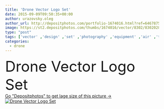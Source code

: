 ```yaml
---
title: 'Drone Vector Logo Set'
date: 2015-09-09T09:50:35+00:00
author: urazovsky.oleg
author_url: http://depositphotos.com/portfolio-1674016.html?ref=64678756
image: https://st2.depositphotos.com/thumbs/1674016/vector/8302/83020282/api_thumb_450.jpg?forcejpeg=true
type: "post"
tags: ['vector' ,'design' ,'set' ,'photography' ,'equipment' ,'air' ,'transport' ,'vehicle' ,'technology' ,'silhouette' ,'wireless' ,'camera' ,'remote' ,'robot' ,'flight' ,'control' ,'propeller' ,'aircraft' ,'helicopter' ,'spy' ,'surveillance' ,'logo' ,'emblem' ,'aerial' ,'copter' ,'rotor' ,'drone' ,'quadrocopter' ,'quadcopter' ]
categories: 
  - drone
---
```

<div aling="center">
            <font size="60"> Drone Vector Logo Set</font>   
</div>
<div>
    <a href='https://depositphotos.com/83020282/stock-illustration-drone-vector-logo-set.html?ref=64678756' target=_blank > Go "Depositphotos" to get lage size of this picture ->
        <img href='https://depositphotos.com/83020282/stock-illustration-drone-vector-logo-set.html?ref=64678756' src='https://st2.depositphotos.com/1674016/8302/v/950/depositphotos_83020282-stock-illustration-drone-vector-logo-set.jpg?forcejpeg=true' alt='Drone Vector Logo Set' >
    </a>
</div>
